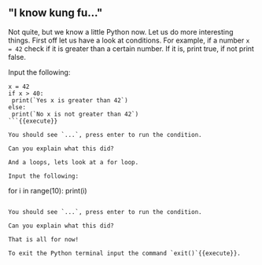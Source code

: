 ## "I know kung fu..."

Not quite, but we know a little Python now. Let us do more interesting things.
First off let us have a look at conditions. For example, if a number `x = 42` check if it is greater than a certain number. If it is, print true, if not print false.

Input the following:

```
x = 42
if x > 40:
 print(`Yes x is greater than 42`)
else:
 print(`No x is not greater than 42`)
```{{execute}}

You should see `...`, press enter to run the condition.

Can you explain what this did?

And a loops, lets look at a for loop.

Input the following:

```
for i in range(10):
 print(i)

```{{execute}}

You should see `...`, press enter to run the condition.

Can you explain what this did?

That is all for now!

To exit the Python terminal input the command `exit()`{{execute}}.